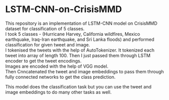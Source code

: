 # LSTM-CNN-on-CrisisMMD

This repository is an implementation of LSTM-CNN model on CrisisMMD dataset for classification of 5 classes. \
I took 5 classes - (Hurricane Harvey, California wildfires, Mexico earthquake, Iraq-Iran earthquake, and Sri Lanka floods) and performed classification for given tweet and image.\
I tokenised the tweets with the help of AutoTokenizer. It tokenized each tweet into array of length 100. Then I just passed them through LSTM encoder to get the tweet encodings.\
Images are encoded with the help of VGG model.\
Then Cnncatenated the tweet and image embeddings to pass them through fully connected networks to get the class prediction.

This model does the classification task but you can use the tweet and image embeddings to do many other tasks as well.
